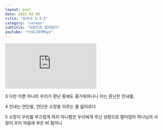 ```yaml
---
layout: post
date: 2025-02-09
title: "로마서 5:3-5"
category: "sermon"
subtitle: "성령으로 말미암아"
youtube: "ttmCJ0YMhyo"
---
```


<div class="youtube margin-large">
    <iframe src="https://www.youtube.com/embed/ttmCJ0YMhyo" title="YouTube video player" frameborder="0" allow="accelerometer; autoplay; clipboard-write; encrypted-media; gyroscope; picture-in-picture; web-share" allowfullscreen></iframe>
</div>

3 다만 이뿐 아니라 우리가 환난 중에도 즐거워하나니 이는 환난은 인내를,

4 인내는 연단을, 연단은 소망을 이루는 줄 앎이로다

5 소망이 우리를 부끄럽게 하지 아니함은 우리에게 주신 성령으로 말미암아 하나님의 사랑이 우리 마음에 부은 바 됨이니

